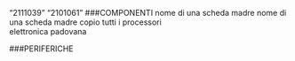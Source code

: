 “2111039”
“2101061”
###COMPONENTI
nome di una scheda madre
nome di una scheda madre
copio tutti i processori  
elettronica padovana

###PERIFERICHE
